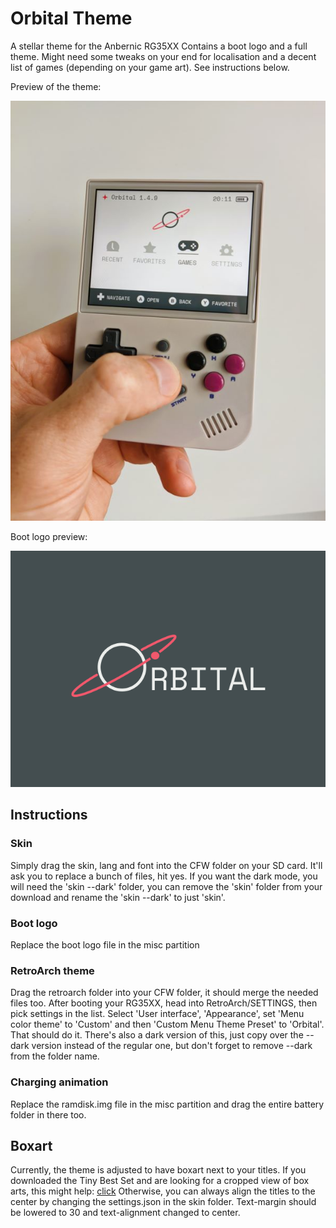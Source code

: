 # Orbital Theme
 A stellar theme for the Anbernic RG35XX
Contains a boot logo and a full theme. Might need some tweaks on your end for localisation and a decent list of games (depending on your game art).
See instructions below.

Preview of the theme:

![Theme preview](https://github.com/dennisjanssen/Orbital-Theme/blob/main/Orbital%20Preview.jpg?raw=true)

Boot logo preview:

![Boot logo preview](https://github.com/dennisjanssen/Orbital-Theme/blob/main/Bootlogo%20Preview.png?raw=true)

## Instructions
### Skin
Simply drag the skin, lang and font into the CFW folder on your SD card. It'll ask you to replace a bunch of files, hit yes.
If you want the dark mode, you will need the 'skin --dark' folder, you can remove the 'skin' folder from your download and rename the 'skin --dark' to just 'skin'. 

### Boot logo
Replace the boot logo file in the misc partition

### RetroArch theme
Drag the retroarch folder into your CFW folder, it should merge the needed files too.
After booting your RG35XX, head into RetroArch/SETTINGS, then pick settings in the list. Select 'User interface', 'Appearance', set 'Menu color theme' to 'Custom' and then 'Custom Menu Theme Preset' to 'Orbital'. That should do it.
There's also a dark version of this, just copy over the --dark version instead of the regular one, but don't forget to remove --dark from the folder name.

### Charging animation
Replace the ramdisk.img file in the misc partition and drag the entire battery folder in there too.

## Boxart
Currently, the theme is adjusted to have boxart next to your titles. If you downloaded the Tiny Best Set and are looking for a cropped view of box arts, this might help: [click](https://www.reddit.com/r/RG35XX/comments/12dijyj/tiny_best_set_go_box_art_for_rg35xx/)
Otherwise, you can always align the titles to the center by changing the settings.json in the skin folder. Text-margin should be lowered to 30 and text-alignment changed to center.
